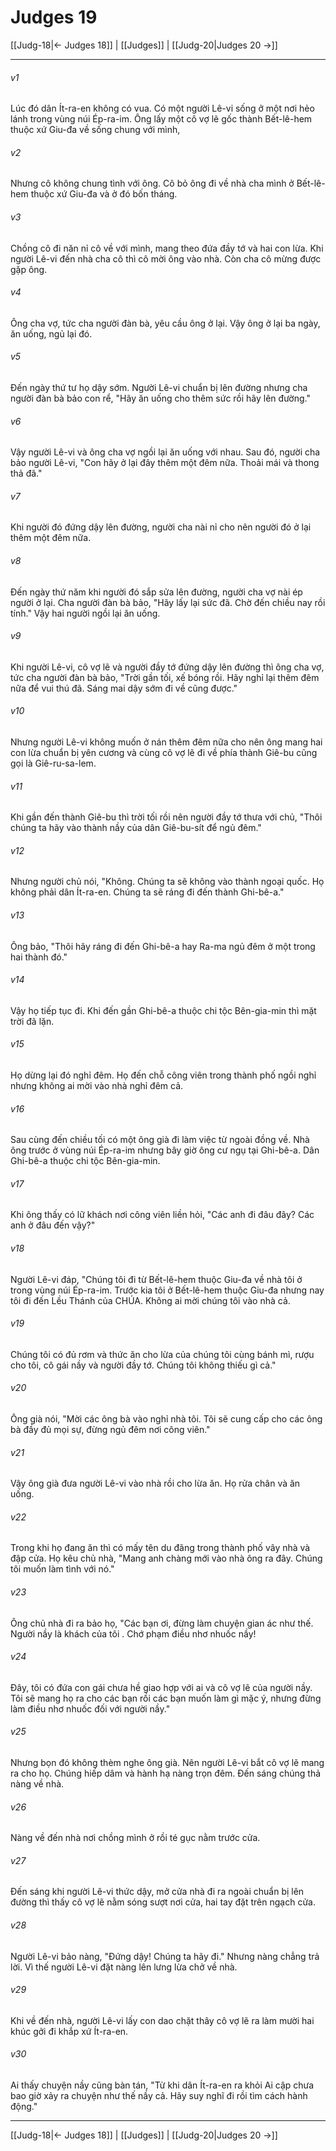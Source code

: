 # Judges 19

[[Judg-18|← Judges 18]] | [[Judges]] | [[Judg-20|Judges 20 →]]
***



###### v1 
Lúc đó dân Ít-ra-en không có vua. Có một người Lê-vi sống ở một nơi hẻo lánh trong vùng núi Ép-ra-im. Ông lấy một cô vợ lẽ gốc thành Bết-lê-hem thuộc xứ Giu-đa về sống chung với mình, 

###### v2 
Nhưng cô không chung tình với ông. Cô bỏ ông đi về nhà cha mình ở Bết-lê-hem thuộc xứ Giu-đa và ở đó bốn tháng. 

###### v3 
Chồng cô đi năn nỉ cô về với mình, mang theo đứa đầy tớ và hai con lừa. Khi người Lê-vi đến nhà cha cô thì cô mời ông vào nhà. Còn cha cô mừng được gặp ông. 

###### v4 
Ông cha vợ, tức cha người đàn bà, yêu cầu ông ở lại. Vậy ông ở lại ba ngày, ăn uống, ngủ lại đó. 

###### v5 
Đến ngày thứ tư họ dậy sớm. Người Lê-vi chuẩn bị lên đường nhưng cha người đàn bà bảo con rể, "Hãy ăn uống cho thêm sức rồi hãy lên đường." 

###### v6 
Vậy người Lê-vi và ông cha vợ ngồi lại ăn uống với nhau. Sau đó, người cha bảo người Lê-vi, "Con hãy ở lại đây thêm một đêm nữa. Thoải mái và thong thả đã." 

###### v7 
Khi người đó đứng dậy lên đường, người cha nài nỉ cho nên người đó ở lại thêm một đêm nữa. 

###### v8 
Đến ngày thứ năm khi người đó sắp sửa lên đường, người cha vợ nài ép người ở lại. Cha người đàn bà bảo, "Hãy lấy lại sức đã. Chờ đến chiều nay rồi tính." Vậy hai người ngồi lại ăn uống. 

###### v9 
Khi người Lê-vi, cô vợ lẽ và người đầy tớ đứng dậy lên đường thì ông cha vợ, tức cha người đàn bà bảo, "Trời gần tối, xế bóng rồi. Hãy nghỉ lại thêm đêm nữa để vui thú đã. Sáng mai dậy sớm đi về cũng được." 

###### v10 
Nhưng người Lê-vi không muốn ở nán thêm đêm nữa cho nên ông mang hai con lừa chuẩn bị yên cương và cùng cô vợ lẽ đi về phía thành Giê-bu cũng gọi là Giê-ru-sa-lem. 

###### v11 
Khi gần đến thành Giê-bu thì trời tối rồi nên người đầy tớ thưa với chủ, "Thôi chúng ta hãy vào thành nầy của dân Giê-bu-sít để ngủ đêm." 

###### v12 
Nhưng người chủ nói, "Không. Chúng ta sẽ không vào thành ngoại quốc. Họ không phải dân Ít-ra-en. Chúng ta sẽ ráng đi đến thành Ghi-bê-a." 

###### v13 
Ông bảo, "Thôi hãy ráng đi đến Ghi-bê-a hay Ra-ma ngủ đêm ở một trong hai thành đó." 

###### v14 
Vậy họ tiếp tục đi. Khi đến gần Ghi-bê-a thuộc chi tộc Bên-gia-min thì mặt trời đã lặn. 

###### v15 
Họ dừng lại đó nghỉ đêm. Họ đến chỗ công viên trong thành phố ngồi nghỉ nhưng không ai mời vào nhà nghỉ đêm cả. 

###### v16 
Sau cùng đến chiều tối có một ông già đi làm việc từ ngoài đồng về. Nhà ông trước ở vùng núi Ép-ra-im nhưng bây giờ ông cư ngụ tại Ghi-bê-a. Dân Ghi-bê-a thuộc chi tộc Bên-gia-min. 

###### v17 
Khi ông thấy có lữ khách nơi công viên liền hỏi, "Các anh đi đâu đây? Các anh ở đâu đến vậy?" 

###### v18 
Người Lê-vi đáp, "Chúng tôi đi từ Bết-lê-hem thuộc Giu-đa về nhà tôi ở trong vùng núi Ép-ra-im. Trước kia tôi ở Bết-lê-hem thuộc Giu-đa nhưng nay tôi đi đến Lều Thánh của CHÚA. Không ai mời chúng tôi vào nhà cả. 

###### v19 
Chúng tôi có đủ rơm và thức ăn cho lừa của chúng tôi cùng bánh mì, rượu cho tôi, cô gái nầy và người đầy tớ. Chúng tôi không thiếu gì cả." 

###### v20 
Ông già nói, "Mời các ông bà vào nghỉ nhà tôi. Tôi sẽ cung cấp cho các ông bà đầy đủ mọi sự, đừng ngủ đêm nơi công viên." 

###### v21 
Vậy ông già đưa người Lê-vi vào nhà rồi cho lừa ăn. Họ rửa chân và ăn uống. 

###### v22 
Trong khi họ đang ăn thì có mấy tên du đãng trong thành phố vây nhà và đập cửa. Họ kêu chủ nhà, "Mang anh chàng mới vào nhà ông ra đây. Chúng tôi muốn làm tình với nó." 

###### v23 
Ông chủ nhà đi ra bảo họ, "Các bạn ơi, đừng làm chuyện gian ác như thế. Người nầy là khách của tôi . Chớ phạm điều nhơ nhuốc nầy! 

###### v24 
Đây, tôi có đứa con gái chưa hề giao hợp với ai và cô vợ lẽ của người nầy. Tôi sẽ mang họ ra cho các bạn rồi các bạn muốn làm gì mặc ý, nhưng đừng làm điều nhơ nhuốc đối với người nầy." 

###### v25 
Nhưng bọn đó không thèm nghe ông già. Nên người Lê-vi bắt cô vợ lẽ mang ra cho họ. Chúng hiếp dâm và hành hạ nàng trọn đêm. Đến sáng chúng thả nàng về nhà. 

###### v26 
Nàng về đến nhà nơi chồng mình ở rồi té gục nằm trước cửa. 

###### v27 
Đến sáng khi người Lê-vi thức dậy, mở cửa nhà đi ra ngoài chuẩn bị lên đường thì thấy cô vợ lẽ nằm sóng sượt nơi cửa, hai tay đặt trên ngạch cửa. 

###### v28 
Người Lê-vi bảo nàng, "Đứng dậy! Chúng ta hãy đi." Nhưng nàng chẳng trả lời. Vì thế người Lê-vi đặt nàng lên lưng lừa chở về nhà. 

###### v29 
Khi về đến nhà, người Lê-vi lấy con dao chặt thây cô vợ lẽ ra làm mười hai khúc gởi đi khắp xứ Ít-ra-en. 

###### v30 
Ai thấy chuyện nầy cũng bàn tán, "Từ khi dân Ít-ra-en ra khỏi Ai cập chưa bao giờ xảy ra chuyện như thế nầy cả. Hãy suy nghĩ đi rồi tìm cách hành động."

***
[[Judg-18|← Judges 18]] | [[Judges]] | [[Judg-20|Judges 20 →]]
